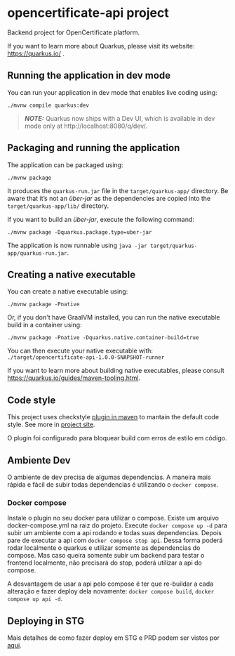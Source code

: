 # opencertificate-api project
Backend project for OpenCertificate platform.

If you want to learn more about Quarkus, please visit its website: https://quarkus.io/ .

## Running the application in dev mode
You can run your application in dev mode that enables live coding using:
```shell script
./mvnw compile quarkus:dev
```

> **_NOTE:_**  Quarkus now ships with a Dev UI, which is available in dev mode only at http://localhost:8080/q/dev/.

## Packaging and running the application

The application can be packaged using:
```shell script
./mvnw package
```
It produces the `quarkus-run.jar` file in the `target/quarkus-app/` directory.
Be aware that it’s not an _über-jar_ as the dependencies are copied into the `target/quarkus-app/lib/` directory.

If you want to build an _über-jar_, execute the following command:
```shell script
./mvnw package -Dquarkus.package.type=uber-jar
```

The application is now runnable using `java -jar target/quarkus-app/quarkus-run.jar`.

## Creating a native executable

You can create a native executable using: 
```shell script
./mvnw package -Pnative
```

Or, if you don't have GraalVM installed, you can run the native executable build in a container using: 
```shell script
./mvnw package -Pnative -Dquarkus.native.container-build=true
```

You can then execute your native executable with: `./target/opencertificate-api-1.0.0-SNAPSHOT-runner`

If you want to learn more about building native executables, please consult https://quarkus.io/guides/maven-tooling.html.

## Code style
This project uses checkstyle [plugin in maven](http://maven.apache.org/plugins/maven-checkstyle-plugin/usage.html) to mantain the default code style. See more in [project site](https://checkstyle.sourceforge.io/).

O plugin foi configurado para bloquear build com erros de estilo em código.

## Ambiente Dev
O ambiente de dev precisa de algumas dependencias. A maneira mais rápida e fácil de subir todas dependencias é utilizando o `docker compose`. 

### Docker compose
Instale o plugin no seu docker para utilizar o compose. Existe um arquivo docker-compose.yml na raiz do projeto. Execute `docker compose up -d` para subir um ambiente com a api 
rodando e todas suas dependencias. Depois pare de executar a api com `docker compose stop api`. Dessa forma poderá rodar localmente o quarkus e utilizar somente as dependencias 
do compose. Mas caso queira somente subir um backend para testar o frontend localmente, não precisará do stop, poderá utilizar a api do compose. 

A desvantagem de usar a api pelo compose é ter que re-buildar a cada alteração e fazer deploy dela novamente: `docker compose build`, `docker compose up api -d`. 

## Deploying in STG

Mais detalhes de como fazer deploy em STG e PRD podem ser vistos por [aqui](./deploy-README.md).
